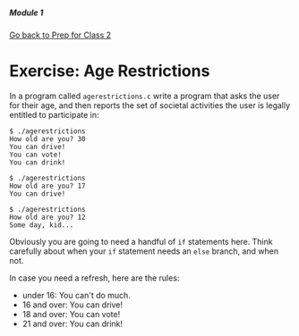 ##### Module 1

[Go back to Prep for Class 2](../../class2-prep#conditions-booleans)

# Exercise: Age Restrictions

In a program called `agerestrictions.c` write a program that asks the user for their age, and then reports the set of societal activities the user is legally
entitled to participate in:

```nohighlight
$ ./agerestrictions
How old are you? 30
You can drive!
You can vote!
You can drink!
```

```nohighlight
$ ./agerestrictions
How old are you? 17
You can drive!
```

```nohighlight
$ ./agerestrictions
How old are you? 12
Some day, kid...
```

Obviously you are going to need a handful of `if` statements here. Think carefully about when your `if` statement
needs an `else` branch, and when not.

In case you need a refresh, here are the rules:
* under 16: You can't do much. 
* 16 and over: You can drive! 
* 18 and over: You can vote!
* 21 and over: You can drink!
